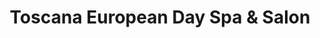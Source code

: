---
title: "Toscana European Day Spa & Salon"
url: /boston/toscana-european-day-spa-and-salon/
shop: massage
---